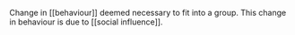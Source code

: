 Change in [[behaviour]] deemed necessary to fit into a group. This change in behaviour is due to [[social influence]].